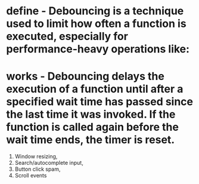 # define - Debouncing is a technique used to limit how often a function is executed, especially for performance-heavy operations like:
# works - Debouncing delays the execution of a function until after a specified wait time has passed since the last time it was invoked. If the function is called again before the wait time ends, the timer is reset.
1. Window resizing,
2. Search/autocomplete input,
3. Button click spam,
4. Scroll events
